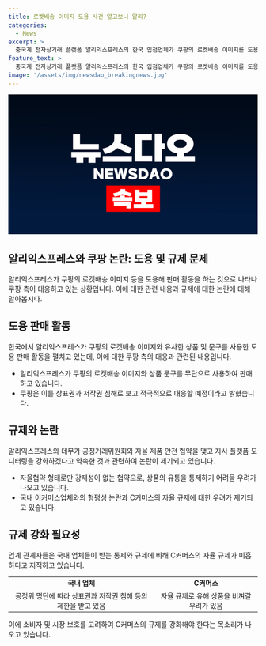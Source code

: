 ```yaml
---
title: 로켓배송 이미지 도용 사건 알고보니 알리?
categories:
  - News
excerpt: >
  중국계 전자상거래 플랫폼 알리익스프레스의 한국 입점업체가 쿠팡의 로켓배송 이미지를 도용해 판매하는 사실이 드러나, 쿠팡이 상표권과 저작권을 보호하기 위해 대응하고 있다. 일각에서는 C커머스의 자율규제만으로는 불공정 행위를 막기 어려우며, 국내 이커머스 업체와의 형평성 논란도 여전히 제기되고 있다. 앞서 알리익스프레스와 테무는 자율 제품 안전 협약을 맺었으나, 이러한 협약 형태로는 가품 및 유해상품 판매를 막을 수 없을 것으로 우려된다. 해당 사안은 C커머스의 규제 강화와 더불어 국내 이커머스업체와의 공정성 문제에 대한 심각한 논란을 불러일으키고 있다.
feature_text: >
  중국계 전자상거래 플랫폼 알리익스프레스의 한국 입점업체가 쿠팡의 로켓배송 이미지를 도용해 판매하는 사실이 드러나, 쿠팡이 상표권과 저작권을 보호하기 위해 대응하고 있다. 일각에서는 C커머스의 자율규제만으로는 불공정 행위를 막기 어려우며, 국내 이커머스 업체와의 형평성 논란도 여전히 제기되고 있다. 앞서 알리익스프레스와 테무는 자율 제품 안전 협약을 맺었으나, 이러한 협약 형태로는 가품 및 유해상품 판매를 막을 수 없을 것으로 우려된다. 해당 사안은 C커머스의 규제 강화와 더불어 국내 이커머스업체와의 공정성 문제에 대한 심각한 논란을 불러일으키고 있다.
image: '/assets/img/newsdao_breakingnews.jpg'
---
```


<p><img src="/assets/img/newsdao_breakingnews.jpg" alt="firstkoreanews 속보" /></p>

<h2 data-ke-size="size26">알리익스프레스와 쿠팡 논란: 도용 및 규제 문제</h2>

<p data-ke-size="size16">알리익스프레스가 쿠팡의 로켓배송 이미지 등을 도용해 판매 활동을 하는 것으로 나타나 쿠팡 측이 대응하고 있는 상황입니다. 이에 대한 관련 내용과 규제에 대한 논란에 대해 알아봅시다.</p>

<h2 data-ke-size="size24">도용 판매 활동</h2>

<p data-ke-size="size16">한국에서 알리익스프레스가 쿠팡의 로켓배송 이미지와 유사한 상품 및 문구를 사용한 도용 판매 활동을 펼치고 있는데, 이에 대한 쿠팡 측의 대응과 관련된 내용입니다.</p>

<ul>
  <li>알리익스프레스가 쿠팡의 로켓배송 이미지와 상품 문구를 무단으로 사용하여 판매하고 있습니다.</li>
  <li>쿠팡은 이를 상표권과 저작권 침해로 보고 적극적으로 대응할 예정이라고 밝혔습니다.</li>
</ul>

<h2 data-ke-size="size24">규제와 논란</h2>

<p data-ke-size="size16">알리익스프레스와 테무가 공정거래위원회와 자율 제품 안전 협약을 맺고 자사 플랫폼 모니터링을 강화하겠다고 약속한 것과 관련하여 논란이 제기되고 있습니다.</p>

<ul>
  <li>자율협약 형태로만 강제성이 없는 협약으로, 상품의 유통을 통제하기 어려울 우려가 나오고 있습니다.</li>
  <li>국내 이커머스업체와의 형평성 논란과 C커머스의 자율 규제에 대한 우려가 제기되고 있습니다.</li>
</ul>

<h2 data-ke-size="size24">규제 강화 필요성</h2>

<p data-ke-size="size16">업계 관계자들은 국내 업체들이 받는 통제와 규제에 비해 C커머스의 자율 규제가 미흡하다고 지적하고 있습니다.</p>

<table>
  <tr>
    <td style="text-align: center; height: 17px;"><b>국내 업체</b></td>
    <td style="text-align: center; height: 17px;"><b>C커머스</b></td>
  </tr>
  <tr>
    <td style="text-align: center; height: 17px;">공정위 명단에 따라 상표권과 저작권 침해 등의 제한을 받고 있음</td>
    <td style="text-align: center; height: 17px;">자율 규제로 유해 상품을 비껴갈 우려가 있음</td>
  </tr>
</table>

<p data-ke-size="size16">이에 소비자 및 시장 보호를 고려하여 C커머스의 규제를 강화해야 한다는 목소리가 나오고 있습니다.</p>

